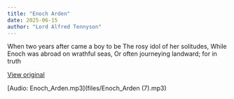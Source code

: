 ```yaml
---
title: "Enoch Arden"
date: 2025-06-15
author: "Lord Alfred Tennyson"
---
```


When two years after came a boy to be
The rosy idol of her solitudes,
While Enoch was abroad on wrathful seas,
Or often journeying landward; for in truth

[View original](https://t.me/c/2696929880/334)


[Audio: Enoch_Arden.mp3](files/Enoch_Arden (7).mp3)